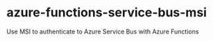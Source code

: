 # azure-functions-service-bus-msi
Use MSI to authenticate to Azure Service Bus with Azure Functions
